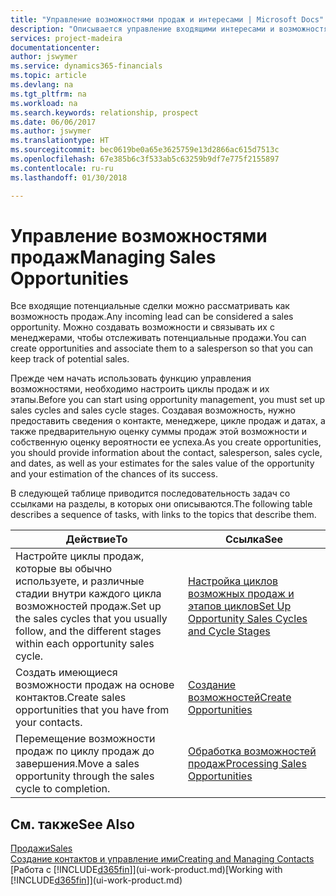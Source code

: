 ```yaml
---
title: "Управление возможностями продаж и интересами | Microsoft Docs"
description: "Описывается управление входящими интересами и возможностями продаж и в Finance and Operations, Business edition, а также связыванием возможностей с менеджерами по продажам для отслеживания потенциальных продаж."
services: project-madeira
documentationcenter: 
author: jswymer
ms.service: dynamics365-financials
ms.topic: article
ms.devlang: na
ms.tgt_pltfrm: na
ms.workload: na
ms.search.keywords: relationship, prospect
ms.date: 06/06/2017
ms.author: jswymer
ms.translationtype: HT
ms.sourcegitcommit: bec0619be0a65e3625759e13d2866ac615d7513c
ms.openlocfilehash: 67e385b6c3f533ab5c63259b9df7e775f2155897
ms.contentlocale: ru-ru
ms.lasthandoff: 01/30/2018

---
```

# <a name="managing-sales-opportunities"></a><span data-ttu-id="79790-103">Управление возможностями продаж</span><span class="sxs-lookup"><span data-stu-id="79790-103">Managing Sales Opportunities</span></span>
<span data-ttu-id="79790-104">Все входящие потенциальные сделки можно рассматривать как возможность продаж.</span><span class="sxs-lookup"><span data-stu-id="79790-104">Any incoming lead can be considered a sales opportunity.</span></span> <span data-ttu-id="79790-105">Можно создавать возможности и связывать их с менеджерами, чтобы отслеживать потенциальные продажи.</span><span class="sxs-lookup"><span data-stu-id="79790-105">You can create opportunities and associate them to a salesperson so that you can keep track of potential sales.</span></span>

<span data-ttu-id="79790-106">Прежде чем начать использовать функцию управления возможностями, необходимо настроить циклы продаж и их этапы.</span><span class="sxs-lookup"><span data-stu-id="79790-106">Before you can start using opportunity management, you must set up sales cycles and sales cycle stages.</span></span> <span data-ttu-id="79790-107">Создавая возможность, нужно предоставить сведения о контакте, менеджере, цикле продаж и датах, а также предварительную оценку суммы продаж этой возможности и собственную оценку вероятности ее успеха.</span><span class="sxs-lookup"><span data-stu-id="79790-107">As you create opportunities, you should provide information about the contact, salesperson, sales cycle, and dates, as well as your estimates for the sales value of the opportunity and your estimation of the chances of its success.</span></span>

<span data-ttu-id="79790-108">В следующей таблице приводится последовательность задач со ссылками на разделы, в которых они описываются.</span><span class="sxs-lookup"><span data-stu-id="79790-108">The following table describes a sequence of tasks, with links to the topics that describe them.</span></span>

| <span data-ttu-id="79790-109">Действие</span><span class="sxs-lookup"><span data-stu-id="79790-109">To</span></span> | <span data-ttu-id="79790-110">Ссылка</span><span class="sxs-lookup"><span data-stu-id="79790-110">See</span></span> |
| --- | --- |
| <span data-ttu-id="79790-111">Настройте циклы продаж, которые вы обычно используете, и различные стадии внутри каждого цикла возможностей продаж.</span><span class="sxs-lookup"><span data-stu-id="79790-111">Set up the sales cycles that you usually follow, and the different stages within each opportunity sales cycle.</span></span> |[<span data-ttu-id="79790-112">Настройка циклов возможных продаж и этапов циклов</span><span class="sxs-lookup"><span data-stu-id="79790-112">Set Up Opportunity Sales Cycles and Cycle Stages</span></span>](marketing-how-setup-opportunity-sales-cycles-stages.md) |
| <span data-ttu-id="79790-113">Создать имеющиеся возможности продаж на основе контактов.</span><span class="sxs-lookup"><span data-stu-id="79790-113">Create sales opportunities that you have from your contacts.</span></span> |[<span data-ttu-id="79790-114">Создание возможностей</span><span class="sxs-lookup"><span data-stu-id="79790-114">Create Opportunities</span></span>](marketing-how-create-opportunities.md) |
| <span data-ttu-id="79790-115">Перемещение возможности продаж по циклу продаж до завершения.</span><span class="sxs-lookup"><span data-stu-id="79790-115">Move a sales opportunity through the sales cycle to completion.</span></span> |[<span data-ttu-id="79790-116">Обработка возможностей продаж</span><span class="sxs-lookup"><span data-stu-id="79790-116">Processing Sales Opportunities</span></span>](marketing-processing-sales-opportunities.md) |

## <a name="see-also"></a><span data-ttu-id="79790-117">См. также</span><span class="sxs-lookup"><span data-stu-id="79790-117">See Also</span></span>
[<span data-ttu-id="79790-118">Продажи</span><span class="sxs-lookup"><span data-stu-id="79790-118">Sales</span></span>](sales-manage-sales.md)  
[<span data-ttu-id="79790-119">Создание контактов и управление ими</span><span class="sxs-lookup"><span data-stu-id="79790-119">Creating and Managing Contacts</span></span>](marketing-contacts.md)  
<span data-ttu-id="79790-120">[Работа с [!INCLUDE[d365fin](includes/d365fin_md.md)]](ui-work-product.md)</span><span class="sxs-lookup"><span data-stu-id="79790-120">[Working with [!INCLUDE[d365fin](includes/d365fin_md.md)]](ui-work-product.md)</span></span>


